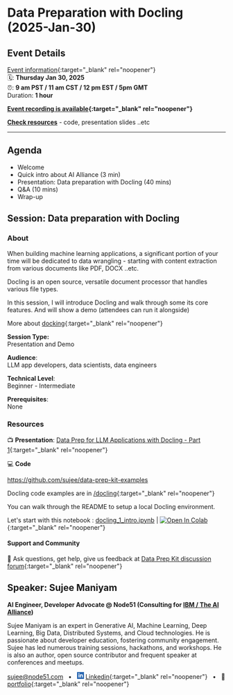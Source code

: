 # Data Preparation with Docling (2025-Jan-30)

<!-- ## 🔗 [#](#) -->

<!-- <img src="../assets/qrcode_2025-02-27__data-prep-review.png" width="400px"> -->

## Event Details

[Event information](https://www.meetup.com/ibm-developer-sf-bay-area-meetup/events/305798918/){:target="_blank" rel="noopener"}<br>
🗓️: **Thursday Jan 30, 2025** <br>
⏰: **9 am PST  / 11 am CST / 12 pm EST / 5pm GMT**<br>
Duration: **1 hour**

**[Event recording is available](https://www.youtube.com/watch?v=RyapKHqom9Q){:target="_blank" rel="noopener"}**

**[Check resources](#resources)** - code, presentation slides ..etc

---

## Agenda

- Welcome
- Quick intro about AI Alliance (3 min)
- Presentation: Data preparation with Docling (40 mins)
- Q&A (10 mins)
- Wrap-up

## Session: Data preparation with Docling

### About

When building machine learning applications, a significant portion of your time will be dedicated to data wrangling - starting with content extraction from various documents like PDF, DOCX ..etc.

Docling is an open source, versatile document processor that handles various file types.

In this session, I will introduce Docling and walk through some its core features.  And will show a demo (attendees can run it alongside)


More about [docking](https://github.com/DS4SD/docling){:target="_blank" rel="noopener"}


**Session Type:**  
Presentation and Demo

**Audience**:  
LLM app developers, data scientists, data engineers

**Technical Level**:  
Beginner - Intermediate

**Prerequisites**:  
None

### Resources


📺 **Presentation**: [Data Prep for LLM Applications with Docling - Part 1](https://docs.google.com/presentation/d/1SkghvqrdTo9wIAye36jO_KNVTWbO6v5bqfVI7CWA3-g/edit?usp=sharing){:target="_blank" rel="noopener"}


💻 **Code**

https://github.com/sujee/data-prep-kit-examples


Docling code examples are in [/docling](https://github.com/sujee/data-prep-kit-examples/tree/main/docling){:target="_blank" rel="noopener"}

You can walk through the README to setup a local Docling environment.

Let's start with this notebook : [docling_1_intro.ipynb](https://github.com/sujee/data-prep-kit-examples/blob/main/docling/docling_1_intro.ipynb)  |  [![Open In Colab](https://colab.research.google.com/assets/colab-badge.svg)](https://colab.research.google.com/github/sujee/data-prep-kit-examples/blob/main/docling/docling_1_intro.ipynb){:target="_blank" rel="noopener"}

#### Support and Community

🙋 Ask questions, get help, give us feedback at [Data Prep Kit discussion forum](https://github.com/IBM/data-prep-kit/discussions){:target="_blank" rel="noopener"}

## Speaker: Sujee Maniyam

**AI Engineer, Developer Advocate @ Node51 (Consulting for [IBM / The AI Alliance](https://thealliance.ai/))**  <br>

Sujee Maniyam is an expert in Generative AI, Machine Learning, Deep Learning, Big Data, Distributed Systems, and Cloud technologies. He is passionate about developer education, fostering community engagement. Sujee has led numerous training sessions, hackathons, and workshops. He is also an author, open source contributor and frequent speaker at conferences and meetups.

sujee@node51.com &nbsp; • &nbsp;
<img src="../assets/linkedin.svg" width="16 px"> [Linkedin](https://www.linkedin.com/in/sujeemaniyam/){:target="_blank" rel="noopener"} &nbsp;  • &nbsp;
💼 [portfolio](https://sujee.dev/portfolio){:target="_blank" rel="noopener"}
